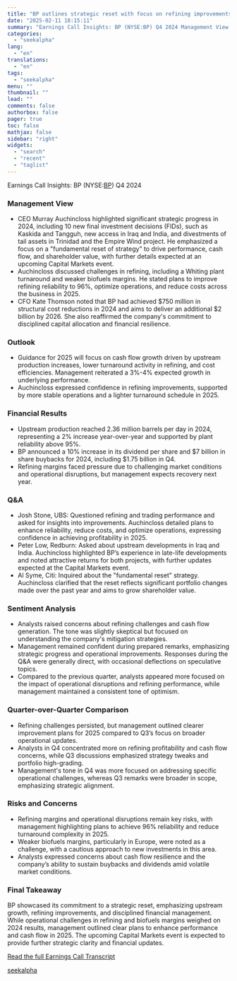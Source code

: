 ```yaml
---
title: "BP outlines strategic reset with focus on refining improvements and upstream growth in 2025"
date: "2025-02-11 18:15:11"
summary: "Earnings Call Insights: BP (NYSE:BP) Q4 2024 Management View CEO Murray Auchincloss highlighted significant strategic progress in 2024, including 10 new final investment decisions (FIDs), such as Kaskida and Tangguh, new access in Iraq and India, and divestments of tail assets in Trinidad and the Empire Wind project. He emphasized..."
categories:
  - "seekalpha"
lang:
  - "en"
translations:
  - "en"
tags:
  - "seekalpha"
menu: ""
thumbnail: ""
lead: ""
comments: false
authorbox: false
pager: true
toc: false
mathjax: false
sidebar: "right"
widgets:
  - "search"
  - "recent"
  - "taglist"
---
```


Earnings Call Insights: BP (NYSE:[BP](https://seekingalpha.com/symbol/BP "BP p.l.c.")) Q4 2024

### Management View

* CEO Murray Auchincloss highlighted significant strategic progress in 2024, including 10 new final investment decisions (FIDs), such as Kaskida and Tangguh, new access in Iraq and India, and divestments of tail assets in Trinidad and the Empire Wind project. He emphasized a focus on a "fundamental reset of strategy" to drive performance, cash flow, and shareholder value, with further details expected at an upcoming Capital Markets event.
* Auchincloss discussed challenges in refining, including a Whiting plant turnaround and weaker biofuels margins. He stated plans to improve refining reliability to 96%, optimize operations, and reduce costs across the business in 2025.
* CFO Kate Thomson noted that BP had achieved $750 million in structural cost reductions in 2024 and aims to deliver an additional $2 billion by 2026. She also reaffirmed the company's commitment to disciplined capital allocation and financial resilience.

### Outlook

* Guidance for 2025 will focus on cash flow growth driven by upstream production increases, lower turnaround activity in refining, and cost efficiencies. Management reiterated a 3%-4% expected growth in underlying performance.
* Auchincloss expressed confidence in refining improvements, supported by more stable operations and a lighter turnaround schedule in 2025.

### Financial Results

* Upstream production reached 2.36 million barrels per day in 2024, representing a 2% increase year-over-year and supported by plant reliability above 95%.
* BP announced a 10% increase in its dividend per share and $7 billion in share buybacks for 2024, including $1.75 billion in Q4.
* Refining margins faced pressure due to challenging market conditions and operational disruptions, but management expects recovery next year.

### Q&A

* Josh Stone, UBS: Questioned refining and trading performance and asked for insights into improvements. Auchincloss detailed plans to enhance reliability, reduce costs, and optimize operations, expressing confidence in achieving profitability in 2025.
* Peter Low, Redburn: Asked about upstream developments in Iraq and India. Auchincloss highlighted BP’s experience in late-life developments and noted attractive returns for both projects, with further updates expected at the Capital Markets event.
* Al Syme, Citi: Inquired about the "fundamental reset" strategy. Auchincloss clarified that the reset reflects significant portfolio changes made over the past year and aims to grow shareholder value.

### Sentiment Analysis

* Analysts raised concerns about refining challenges and cash flow generation. The tone was slightly skeptical but focused on understanding the company's mitigation strategies.
* Management remained confident during prepared remarks, emphasizing strategic progress and operational improvements. Responses during the Q&A were generally direct, with occasional deflections on speculative topics.
* Compared to the previous quarter, analysts appeared more focused on the impact of operational disruptions and refining performance, while management maintained a consistent tone of optimism.

### Quarter-over-Quarter Comparison

* Refining challenges persisted, but management outlined clearer improvement plans for 2025 compared to Q3’s focus on broader operational updates.
* Analysts in Q4 concentrated more on refining profitability and cash flow concerns, while Q3 discussions emphasized strategy tweaks and portfolio high-grading.
* Management's tone in Q4 was more focused on addressing specific operational challenges, whereas Q3 remarks were broader in scope, emphasizing strategic alignment.

### Risks and Concerns

* Refining margins and operational disruptions remain key risks, with management highlighting plans to achieve 96% reliability and reduce turnaround complexity in 2025.
* Weaker biofuels margins, particularly in Europe, were noted as a challenge, with a cautious approach to new investments in this area.
* Analysts expressed concerns about cash flow resilience and the company’s ability to sustain buybacks and dividends amid volatile market conditions.

### Final Takeaway

BP showcased its commitment to a strategic reset, emphasizing upstream growth, refining improvements, and disciplined financial management. While operational challenges in refining and biofuels margins weighed on 2024 results, management outlined clear plans to enhance performance and cash flow in 2025. The upcoming Capital Markets event is expected to provide further strategic clarity and financial updates.

[Read the full Earnings Call Transcript](https://seekingalpha.com/symbol/BP/earnings/transcripts)

[seekalpha](https://seekingalpha.com/news/4406166-bp-outlines-strategic-reset-with-focus-on-refining-improvements-and-upstream-growth-in-2025)
